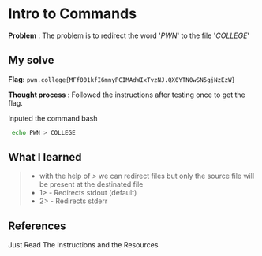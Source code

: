 
# Intro to Commands 

**Problem** : The problem is to redirect the word '*PWN*'  to the file '*COLLEGE*'
## My solve

**Flag:** `pwn.college{MFf001kfI6mnyPCIMAdWIxTvzNJ.QX0YTN0wSN5gjNzEzW}`

**Thought process** :   Followed the instructions after testing once to get the flag.

Inputed the command
bash
```bash
 echo PWN > COLLEGE

```


## What I learned
> * with the help of *>* we can redirect files but only the source file will be present at the destinated file
> *  1> - Redirects stdout (default)
> *  2> - Redirects stderr

## References 
Just Read The Instructions and the Resources
